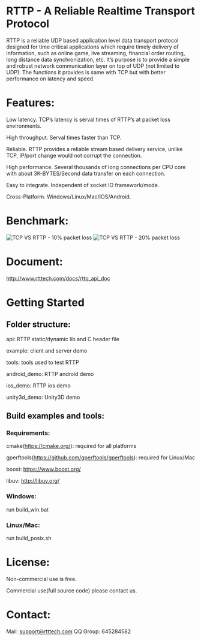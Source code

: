 RTTP - A Reliable Realtime Transport Protocol
==================================================

RTTP is a reliable UDP based application level data transport protocol designed for time critical applications which require timely delivery of information, such as  online game, live streaming, financial order routing, long distance data synchronization, etc.   It’s purpose is to provide a simple and robust network communication layer on top of  UDP (not limited to UDP). The functions it provides is same with TCP but with better performance on latency and speed.

# Features:

Low latency. TCP’s latency is serval times of RTTP’s at packet loss environments.

High throughput. Serval times faster than TCP.

Reliable. RTTP provides a reliable stream based delivery service, unlike TCP, IP/port change would not corrupt the connection.

High performance. Several thousands of long connections per CPU core with about 3K-BYTES/Second data transfer on each connection. 

Easy to integrate. Independent of socket IO framework/mode.

Cross-Platform. Windows/Linux/Mac/IOS/Android.

# Benchmark:
![TCP VS RTTP - 10% packet loss](http://www.rtttech.com/img/10lost.png)
![TCP VS RTTP - 20% packet loss](http://www.rtttech.com/img/20lost.png)

# Document:

http://www.rtttech.com/docs/rttp_api_doc

# Getting Started

## Folder structure:
api: RTTP static/dynamic lib and C header file

example: client and server demo

tools: tools used to test RTTP

android_demo: RTTP android demo 

ios_demo: RTTP ios demo

unity3d_demo: Unity3D demo

## Build examples and tools:
### Requirements: 
cmake(https://cmake.org/): required for all platforms

gperftools(https://github.com/gperftools/gperftools): required for Linux/Mac

boost: https://www.boost.org/

libuv: http://libuv.org/

### Windows:
run build_win.bat

### Linux/Mac:
run build_posix.sh

# License:
Non-commercial use is free. 

Commercial use(full source code) please contact us. 

# Contact:
Mail: support@rtttech.com
QQ Group: 645284582
